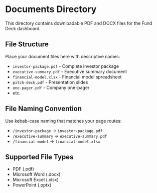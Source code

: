 # Documents Directory

This directory contains downloadable PDF and DOCX files for the Fund Deck dashboard.

## File Structure

Place your document files here with descriptive names:

- `investor-package.pdf` - Complete investor package
- `executive-summary.pdf` - Executive summary document
- `financial-model.xlsx` - Financial model spreadsheet
- `pitch-deck.pdf` - Presentation slides
- `one-pager.pdf` - Company one-pager
- etc.

## File Naming Convention

Use kebab-case naming that matches your page routes:
- `/investor-package` → `investor-package.pdf`
- `/executive-summary` → `executive-summary.pdf`
- `/financial-model` → `financial-model.xlsx`

## Supported File Types

- PDF (.pdf)
- Microsoft Word (.docx)
- Microsoft Excel (.xlsx)
- PowerPoint (.pptx)